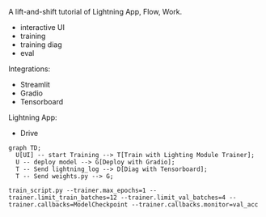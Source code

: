 A lift-and-shift tutorial of Lightning App, Flow, Work.  
- interactive UI
- training
- training diag
- eval

Integrations:
- Streamlit
- Gradio
- Tensorboard

Lightning App:
- Drive


```mermaid
graph TD;
  U[UI] -- start Training --> T[Train with Lighting Module Trainer];
  U -- deploy model --> G[Deploy with Gradio];
  T -- Send lightning_log --> D[Diag with Tensorboard];
  T -- Send weights.py --> G;
```    



```
train_script.py --trainer.max_epochs=1 --trainer.limit_train_batches=12 --trainer.limit_val_batches=4 --trainer.callbacks=ModelCheckpoint --trainer.callbacks.monitor=val_acc
``` 